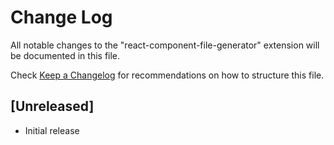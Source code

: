 # Change Log

All notable changes to the "react-component-file-generator" extension will be documented in this file.

Check [Keep a Changelog](http://keepachangelog.com/) for recommendations on how to structure this file.

## [Unreleased]

- Initial release